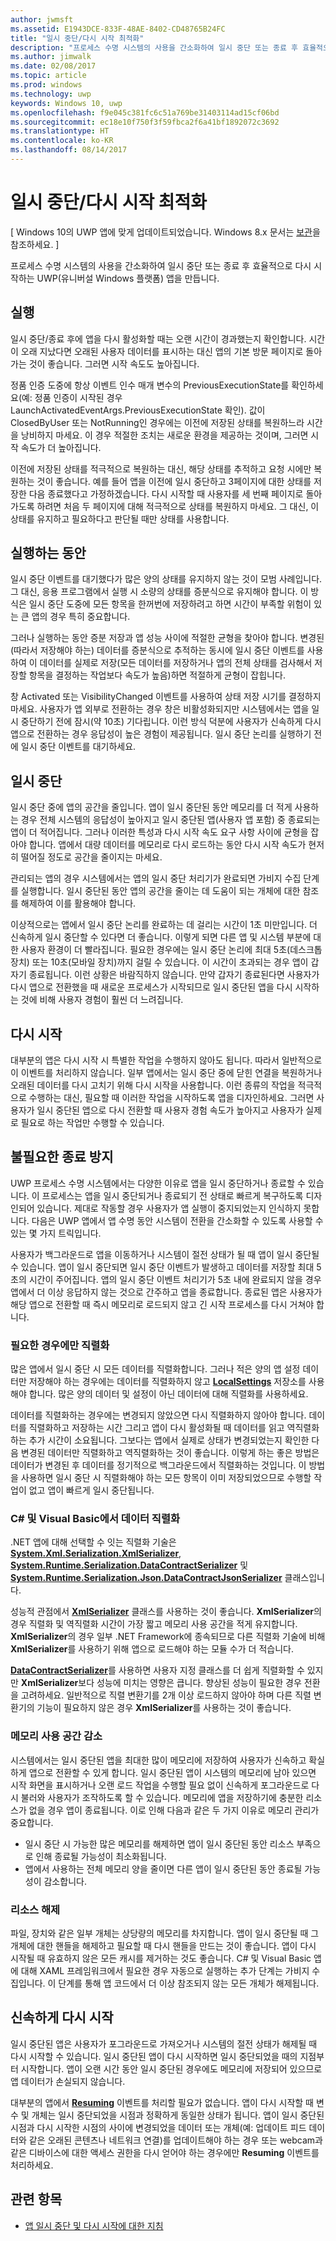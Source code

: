 ```yaml
---
author: jwmsft
ms.assetid: E1943DCE-833F-48AE-8402-CD48765B24FC
title: "일시 중단/다시 시작 최적화"
description: "프로세스 수명 시스템의 사용을 간소화하여 일시 중단 또는 종료 후 효율적으로 다시 시작하는 UWP(유니버설 Windows 플랫폼) 앱을 만듭니다."
ms.author: jimwalk
ms.date: 02/08/2017
ms.topic: article
ms.prod: windows
ms.technology: uwp
keywords: Windows 10, uwp
ms.openlocfilehash: f9e045c381fc6c51a769be31403114ad15cf06bd
ms.sourcegitcommit: ec18e10f750f3f59fbca2f6a41bf1892072c3692
ms.translationtype: HT
ms.contentlocale: ko-KR
ms.lasthandoff: 08/14/2017
---
```

# <a name="optimize-suspendresume"></a>일시 중단/다시 시작 최적화

\[ Windows 10의 UWP 앱에 맞게 업데이트되었습니다. Windows 8.x 문서는 [보관](http://go.microsoft.com/fwlink/p/?linkid=619132)을 참조하세요. \]

프로세스 수명 시스템의 사용을 간소화하여 일시 중단 또는 종료 후 효율적으로 다시 시작하는 UWP(유니버설 Windows 플랫폼) 앱을 만듭니다.

## <a name="launch"></a>실행

일시 중단/종료 후에 앱을 다시 활성화할 때는 오랜 시간이 경과했는지 확인합니다. 시간이 오래 지났다면 오래된 사용자 데이터를 표시하는 대신 앱의 기본 방문 페이지로 돌아가는 것이 좋습니다. 그러면 시작 속도도 높아집니다.

정품 인증 도중에 항상 이벤트 인수 매개 변수의 PreviousExecutionState를 확인하세요(예: 정품 인증이 시작된 경우 LaunchActivatedEventArgs.PreviousExecutionState 확인). 값이 ClosedByUser 또는 NotRunning인 경우에는 이전에 저장된 상태를 복원하느라 시간을 낭비하지 마세요. 이 경우 적절한 조치는 새로운 환경을 제공하는 것이며, 그러면 시작 속도가 더 높아집니다.

이전에 저장된 상태를 적극적으로 복원하는 대신, 해당 상태를 추적하고 요청 시에만 복원하는 것이 좋습니다. 예를 들어 앱을 이전에 일시 중단하고 3페이지에 대한 상태를 저장한 다음 종료했다고 가정하겠습니다. 다시 시작할 때 사용자를 세 번째 페이지로 돌아가도록 하려면 처음 두 페이지에 대해 적극적으로 상태를 복원하지 마세요. 그 대신, 이 상태를 유지하고 필요하다고 판단될 때만 상태를 사용합니다.

## <a name="while-running"></a>실행하는 동안

일시 중단 이벤트를 대기했다가 많은 양의 상태를 유지하지 않는 것이 모범 사례입니다. 그 대신, 응용 프로그램에서 실행 시 소량의 상태를 증분식으로 유지해야 합니다. 이 방식은 일시 중단 도중에 모든 항목을 한꺼번에 저장하려고 하면 시간이 부족할 위험이 있는 큰 앱의 경우 특히 중요합니다.

그러나 실행하는 동안 증분 저장과 앱 성능 사이에 적절한 균형을 찾아야 합니다. 변경된(따라서 저장해야 하는) 데이터를 증분식으로 추적하는 동시에 일시 중단 이벤트를 사용하여 이 데이터를 실제로 저장(모든 데이터를 저장하거나 앱의 전체 상태를 검사해서 저장할 항목을 결정하는 작업보다 속도가 높음)하면 적절하게 균형이 잡힙니다.

창 Activated 또는 VisibilityChanged 이벤트를 사용하여 상태 저장 시기를 결정하지 마세요. 사용자가 앱 외부로 전환하는 경우 창은 비활성화되지만 시스템에서는 앱을 일시 중단하기 전에 잠시(약 10초) 기다립니다. 이런 방식 덕분에 사용자가 신속하게 다시 앱으로 전환하는 경우 응답성이 높은 경험이 제공됩니다. 일시 중단 논리를 실행하기 전에 일시 중단 이벤트를 대기하세요.

## <a name="suspend"></a>일시 중단

일시 중단 중에 앱의 공간을 줄입니다. 앱이 일시 중단된 동안 메모리를 더 적게 사용하는 경우 전체 시스템의 응답성이 높아지고 일시 중단된 앱(사용자 앱 포함) 중 종료되는 앱이 더 적어집니다. 그러나 이러한 특성과 다시 시작 속도 요구 사항 사이에 균형을 잡아야 합니다. 앱에서 대량 데이터를 메모리로 다시 로드하는 동안 다시 시작 속도가 현저히 떨어질 정도로 공간을 줄이지는 마세요.

관리되는 앱의 경우 시스템에서는 앱의 일시 중단 처리기가 완료되면 가비지 수집 단계를 실행합니다. 일시 중단된 동안 앱의 공간을 줄이는 데 도움이 되는 개체에 대한 참조를 해제하여 이를 활용해야 합니다.

이상적으로는 앱에서 일시 중단 논리를 완료하는 데 걸리는 시간이 1초 미만입니다. 더 신속하게 일시 중단할 수 있다면 더 좋습니다. 이렇게 되면 다른 앱 및 시스템 부분에 대한 사용자 환경이 더 빨라집니다. 필요한 경우에는 일시 중단 논리에 최대 5초(데스크톱 장치) 또는 10초(모바일 장치)까지 걸릴 수 있습니다. 이 시간이 초과되는 경우 앱이 갑자기 종료됩니다. 이런 상황은 바람직하지 않습니다. 만약 갑자기 종료된다면 사용자가 다시 앱으로 전환했을 때 새로운 프로세스가 시작되므로 일시 중단된 앱을 다시 시작하는 것에 비해 사용자 경험이 훨씬 더 느려집니다.

## <a name="resume"></a>다시 시작

대부분의 앱은 다시 시작 시 특별한 작업을 수행하지 않아도 됩니다. 따라서 일반적으로 이 이벤트를 처리하지 않습니다. 일부 앱에서는 일시 중단 중에 닫힌 연결을 복원하거나 오래된 데이터를 다시 고치기 위해 다시 시작을 사용합니다. 이런 종류의 작업을 적극적으로 수행하는 대신, 필요할 때 이러한 작업을 시작하도록 앱을 디자인하세요. 그러면 사용자가 일시 중단된 앱으로 다시 전환할 때 사용자 경험 속도가 높아지고 사용자가 실제로 필요로 하는 작업만 수행할 수 있습니다.

## <a name="avoid-unnecessary-termination"></a>불필요한 종료 방지

UWP 프로세스 수명 시스템에서는 다양한 이유로 앱을 일시 중단하거나 종료할 수 있습니다. 이 프로세스는 앱을 일시 중단되거나 종료되기 전 상태로 빠르게 복구하도록 디자인되어 있습니다. 제대로 작동할 경우 사용자가 앱 실행이 중지되었는지 인식하지 못합니다. 다음은 UWP 앱에서 앱 수명 동안 시스템이 전환을 간소화할 수 있도록 사용할 수 있는 몇 가지 트릭입니다.

사용자가 백그라운드로 앱을 이동하거나 시스템이 절전 상태가 될 때 앱이 일시 중단될 수 있습니다. 앱이 일시 중단되면 일시 중단 이벤트가 발생하고 데이터를 저장할 최대 5초의 시간이 주어집니다. 앱의 일시 중단 이벤트 처리기가 5초 내에 완료되지 않을 경우 앱에서 더 이상 응답하지 않는 것으로 간주하고 앱을 종료합니다. 종료된 앱은 사용자가 해당 앱으로 전환할 때 즉시 메모리로 로드되지 않고 긴 시작 프로세스를 다시 거쳐야 합니다.

### <a name="serialize-only-when-necessary"></a>필요한 경우에만 직렬화

많은 앱에서 일시 중단 시 모든 데이터를 직렬화합니다. 그러나 적은 양의 앱 설정 데이터만 저장해야 하는 경우에는 데이터를 직렬화하지 않고 [**LocalSettings**](https://msdn.microsoft.com/library/windows/apps/BR241622) 저장소를 사용해야 합니다. 많은 양의 데이터 및 설정이 아닌 데이터에 대해 직렬화를 사용하세요.

데이터를 직렬화하는 경우에는 변경되지 않았으면 다시 직렬화하지 않아야 합니다. 데이터를 직렬화하고 저장하는 시간 그리고 앱이 다시 활성화될 때 데이터를 읽고 역직렬화하는 추가 시간이 소요됩니다. 그보다는 앱에서 실제로 상태가 변경되었는지 확인한 다음 변경된 데이터만 직렬화하고 역직렬화하는 것이 좋습니다. 이렇게 하는 좋은 방법은 데이터가 변경된 후 데이터를 정기적으로 백그라운드에서 직렬화하는 것입니다. 이 방법을 사용하면 일시 중단 시 직렬화해야 하는 모든 항목이 이미 저장되었으므로 수행할 작업이 없고 앱이 빠르게 일시 중단됩니다.

### <a name="serializing-data-in-c-and-visual-basic"></a>C# 및 Visual Basic에서 데이터 직렬화

.NET 앱에 대해 선택할 수 잇는 직렬화 기술은 [**System.Xml.Serialization.XmlSerializer**](https://msdn.microsoft.com/library/windows/apps/xaml/system.xml.serialization.xmlserializer.aspx), [**System.Runtime.Serialization.DataContractSerializer**](https://msdn.microsoft.com/library/windows/apps/xaml/system.runtime.serialization.datacontractserializer.aspx) 및 [**System.Runtime.Serialization.Json.DataContractJsonSerializer**](https://msdn.microsoft.com/library/windows/apps/xaml/system.runtime.serialization.json.datacontractjsonserializer.aspx) 클래스입니다.

성능적 관점에서 [**XmlSerializer**](https://msdn.microsoft.com/library/windows/apps/xaml/system.xml.serialization.xmlserializer.aspx) 클래스를 사용하는 것이 좋습니다. **XmlSerializer**의 경우 직렬화 및 역직렬화 시간이 가장 짧고 메모리 사용 공간을 적게 유지합니다. **XmlSerializer**의 경우 일부 .NET Framework에 종속되므로 다른 직렬화 기술에 비해 **XmlSerializer**를 사용하기 위해 앱으로 로드해야 하는 모듈 수가 더 적습니다.

[**DataContractSerializer**](https://msdn.microsoft.com/library/windows/apps/xaml/system.runtime.serialization.datacontractserializer.aspx)를 사용하면 사용자 지정 클래스를 더 쉽게 직렬화할 수 있지만 **XmlSerializer**보다 성능에 미치는 영향은 큽니다. 향상된 성능이 필요한 경우 전환을 고려하세요. 일반적으로 직렬 변환기를 2개 이상 로드하지 않아야 하며 다른 직렬 변환기의 기능이 필요하지 않은 경우 **XmlSerializer**를 사용하는 것이 좋습니다.

### <a name="reduce-memory-footprint"></a>메모리 사용 공간 감소

시스템에서는 일시 중단된 앱을 최대한 많이 메모리에 저장하여 사용자가 신속하고 확실하게 앱으로 전환할 수 있게 합니다. 일시 중단된 앱이 시스템의 메모리에 남아 있으면 시작 화면을 표시하거나 오랜 로드 작업을 수행할 필요 없이 신속하게 포그라운드로 다시 불러와 사용자가 조작하도록 할 수 있습니다. 메모리에 앱을 저장하기에 충분한 리소스가 없을 경우 앱이 종료됩니다. 이로 인해 다음과 같은 두 가지 이유로 메모리 관리가 중요합니다.

-   일시 중단 시 가능한 많은 메모리를 해제하면 앱이 일시 중단된 동안 리소스 부족으로 인해 종료될 가능성이 최소화됩니다.
-   앱에서 사용하는 전체 메모리 양을 줄이면 다른 앱이 일시 중단된 동안 종료될 가능성이 감소합니다.

### <a name="release-resources"></a>리소스 해제

파일, 장치와 같은 일부 개체는 상당량의 메모리를 차지합니다. 앱이 일시 중단될 때 그 개체에 대한 핸들을 해제하고 필요할 때 다시 핸들을 만드는 것이 좋습니다. 앱이 다시 시작될 때 유효하지 않은 모든 캐시를 제거하는 것도 좋습니다. C# 및 Visual Basic 앱에 대해 XAML 프레임워크에서 필요한 경우 자동으로 실행하는 추가 단계는 가비지 수집입니다. 이 단계를 통해 앱 코드에서 더 이상 참조되지 않는 모든 개체가 해제됩니다.

## <a name="resume-quickly"></a>신속하게 다시 시작

일시 중단된 앱은 사용자가 포그라운드로 가져오거나 시스템의 절전 상태가 해제될 때 다시 시작할 수 있습니다. 일시 중단된 앱이 다시 시작하면 일시 중단되었을 때의 지점부터 시작합니다. 앱이 오랜 시간 동안 일시 중단된 경우에도 메모리에 저장되어 있으므로 앱 데이터가 손실되지 않습니다.

대부분의 앱에서 [**Resuming**](https://msdn.microsoft.com/library/windows/apps/BR205859) 이벤트를 처리할 필요가 없습니다. 앱이 다시 시작할 때 변수 및 개체는 일시 중단되었을 시점과 정확하게 동일한 상태가 됩니다. 앱이 일시 중단된 시점과 다시 시작한 시점의 사이에 변경되었을 데이터 또는 개체(예: 업데이트 피드 데이터와 같은 오래된 콘텐츠나 네트워크 연결)를 업데이트해야 하는 경우 또는 webcam과 같은 디바이스에 대한 액세스 권한을 다시 얻어야 하는 경우에만 **Resuming** 이벤트를 처리하세요.

## <a name="related-topics"></a>관련 항목

* [앱 일시 중단 및 다시 시작에 대한 지침](https://msdn.microsoft.com/library/windows/apps/Hh465088)
 

 




